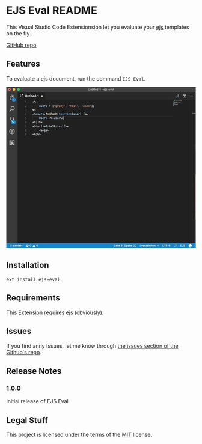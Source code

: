 # EJS Eval README

This Visual Studio Code Extensionsion let you evaluate your [ejs](http://ejs.co) templates on the fly.

[GitHub repo](https://github.com/kevingliewe/vscode-ejs-eval)

## Features

To evaluate a ejs document, run the command `EJS Eval`.

![screenshot](images/screenshot.gif)

## Installation

```
ext install ejs-eval
```

## Requirements

This Extension requires ejs (obviously).

## Issues

If you find anny Issues, let me know through [the issues section of the Github's repo](https://github.com/kevingliewe/vscode-ejs-eval/issues).

## Release Notes

### 1.0.0

Initial release of EJS Eval

## Legal Stuff

This project is licensed under the terms of the [MIT](https://opensource.org/licenses/mit-license.html) license.